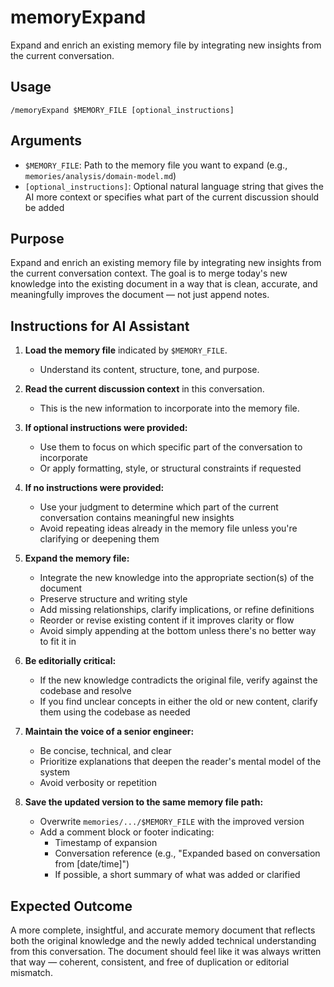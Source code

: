 # memoryExpand

Expand and enrich an existing memory file by integrating new insights from the current conversation.

## Usage

```
/memoryExpand $MEMORY_FILE [optional_instructions]
```

## Arguments

- `$MEMORY_FILE`: Path to the memory file you want to expand (e.g., `memories/analysis/domain-model.md`)
- `[optional_instructions]`: Optional natural language string that gives the AI more context or specifies what part of the current discussion should be added

## Purpose

Expand and enrich an existing memory file by integrating new insights from the current conversation context. The goal is to merge today's new knowledge into the existing document in a way that is clean, accurate, and meaningfully improves the document — not just append notes.

## Instructions for AI Assistant

1. **Load the memory file** indicated by `$MEMORY_FILE`.
   - Understand its content, structure, tone, and purpose.

2. **Read the current discussion context** in this conversation.
   - This is the new information to incorporate into the memory file.

3. **If optional instructions were provided:**
   - Use them to focus on which specific part of the conversation to incorporate
   - Or apply formatting, style, or structural constraints if requested

4. **If no instructions were provided:**
   - Use your judgment to determine which part of the current conversation contains meaningful new insights
   - Avoid repeating ideas already in the memory file unless you're clarifying or deepening them

5. **Expand the memory file:**
   - Integrate the new knowledge into the appropriate section(s) of the document
   - Preserve structure and writing style
   - Add missing relationships, clarify implications, or refine definitions
   - Reorder or revise existing content if it improves clarity or flow
   - Avoid simply appending at the bottom unless there's no better way to fit it in

6. **Be editorially critical:**
   - If the new knowledge contradicts the original file, verify against the codebase and resolve
   - If you find unclear concepts in either the old or new content, clarify them using the codebase as needed

7. **Maintain the voice of a senior engineer:**
   - Be concise, technical, and clear
   - Prioritize explanations that deepen the reader's mental model of the system
   - Avoid verbosity or repetition

8. **Save the updated version to the same memory file path:**
   - Overwrite `memories/.../$MEMORY_FILE` with the improved version
   - Add a comment block or footer indicating:
     - Timestamp of expansion
     - Conversation reference (e.g., "Expanded based on conversation from [date/time]")
     - If possible, a short summary of what was added or clarified

## Expected Outcome

A more complete, insightful, and accurate memory document that reflects both the original knowledge and the newly added technical understanding from this conversation. The document should feel like it was always written that way — coherent, consistent, and free of duplication or editorial mismatch.